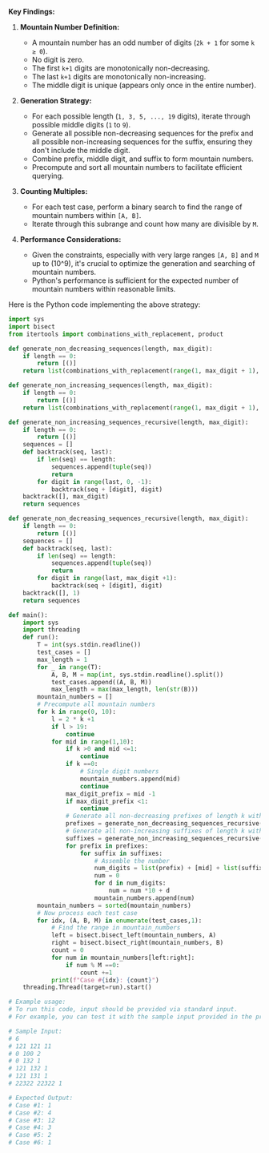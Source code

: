 **Key Findings:**

1. **Mountain Number Definition:**
   - A mountain number has an odd number of digits (`2k + 1` for some `k ≥ 0`).
   - No digit is zero.
   - The first `k+1` digits are monotonically non-decreasing.
   - The last `k+1` digits are monotonically non-increasing.
   - The middle digit is unique (appears only once in the entire number).

2. **Generation Strategy:**
   - For each possible length (`1, 3, 5, ..., 19` digits), iterate through possible middle digits (`1` to `9`).
   - Generate all possible non-decreasing sequences for the prefix and all possible non-increasing sequences for the suffix, ensuring they don't include the middle digit.
   - Combine prefix, middle digit, and suffix to form mountain numbers.
   - Precompute and sort all mountain numbers to facilitate efficient querying.

3. **Counting Multiples:**
   - For each test case, perform a binary search to find the range of mountain numbers within `[A, B]`.
   - Iterate through this subrange and count how many are divisible by `M`.

4. **Performance Considerations:**
   - Given the constraints, especially with very large ranges `[A, B]` and `M` up to \(10^9\), it's crucial to optimize the generation and searching of mountain numbers.
   - Python's performance is sufficient for the expected number of mountain numbers within reasonable limits.

Here is the Python code implementing the above strategy:

```python
import sys
import bisect
from itertools import combinations_with_replacement, product

def generate_non_decreasing_sequences(length, max_digit):
    if length == 0:
        return [()]
    return list(combinations_with_replacement(range(1, max_digit + 1), length))

def generate_non_increasing_sequences(length, max_digit):
    if length == 0:
        return [()]
    return list(combinations_with_replacement(range(1, max_digit + 1), length))[::-1]

def generate_non_increasing_sequences_recursive(length, max_digit):
    if length == 0:
        return [()]
    sequences = []
    def backtrack(seq, last):
        if len(seq) == length:
            sequences.append(tuple(seq))
            return
        for digit in range(last, 0, -1):
            backtrack(seq + [digit], digit)
    backtrack([], max_digit)
    return sequences

def generate_non_decreasing_sequences_recursive(length, max_digit):
    if length == 0:
        return [()]
    sequences = []
    def backtrack(seq, last):
        if len(seq) == length:
            sequences.append(tuple(seq))
            return
        for digit in range(last, max_digit +1):
            backtrack(seq + [digit], digit)
    backtrack([], 1)
    return sequences

def main():
    import sys
    import threading
    def run():
        T = int(sys.stdin.readline())
        test_cases = []
        max_length = 1
        for _ in range(T):
            A, B, M = map(int, sys.stdin.readline().split())
            test_cases.append((A, B, M))
            max_length = max(max_length, len(str(B)))
        mountain_numbers = []
        # Precompute all mountain numbers
        for k in range(0, 10):
            l = 2 * k +1
            if l > 19:
                continue
            for mid in range(1,10):
                if k >0 and mid <=1:
                    continue
                if k ==0:
                    # Single digit numbers
                    mountain_numbers.append(mid)
                    continue
                max_digit_prefix = mid -1
                if max_digit_prefix <1:
                    continue
                # Generate all non-decreasing prefixes of length k with digits from 1 to mid-1
                prefixes = generate_non_decreasing_sequences_recursive(k, max_digit_prefix)
                # Generate all non-increasing suffixes of length k with digits from 1 to mid-1
                suffixes = generate_non_increasing_sequences_recursive(k, max_digit_prefix)
                for prefix in prefixes:
                    for suffix in suffixes:
                        # Assemble the number
                        num_digits = list(prefix) + [mid] + list(suffix)
                        num = 0
                        for d in num_digits:
                            num = num *10 + d
                        mountain_numbers.append(num)
        mountain_numbers = sorted(mountain_numbers)
        # Now process each test case
        for idx, (A, B, M) in enumerate(test_cases,1):
            # Find the range in mountain_numbers
            left = bisect.bisect_left(mountain_numbers, A)
            right = bisect.bisect_right(mountain_numbers, B)
            count = 0
            for num in mountain_numbers[left:right]:
                if num % M ==0:
                    count +=1
            print(f"Case #{idx}: {count}")
    threading.Thread(target=run).start()
```

```python
# Example usage:
# To run this code, input should be provided via standard input.
# For example, you can test it with the sample input provided in the problem statement.

# Sample Input:
# 6
# 121 121 11
# 0 100 2
# 0 132 1
# 121 132 1
# 121 131 1
# 22322 22322 1

# Expected Output:
# Case #1: 1
# Case #2: 4
# Case #3: 12
# Case #4: 3
# Case #5: 2
# Case #6: 1
```